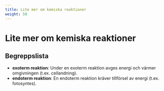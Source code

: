 ```yaml
---
title: Lite mer om kemiska reaktioner
weight: 50
---
```


# Lite mer om kemiska reaktioner

## Begreppslista

- **exoterm reaktion**: Under en exoterm reaktion avges energi och värmer omgivningen (t.ex. cellandning).
- **endoterm reaktion**: En endoterm reaktion kräver tillförsel av energi (t.ex. fotosyntes).
